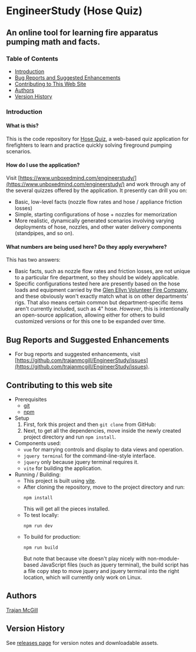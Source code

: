 # EngineerStudy (Hose Quiz)
## An online tool for learning fire apparatus pumping math and facts.

### Table of Contents
- [Introduction](#introduction)
- [Bug Reports and Suggested Enhancements](#bug-reports-and-suggested-enhancements)
- [Contributing to This Web Site](#Contributing-to-this-web-site)
- [Authors](#authors)
- [Version History](#version-history)

### Introduction
#### What is this?
This is the code repository for [Hose Quiz](https://www.unboxedmind.com/engineerstudy/), a web-based quiz application for firefighters to learn and practice quickly solving fireground pumping scenarios.

#### How do I use the application?
Visit [https://www.unboxedmind.com/engineerstudy/](https://www.unboxedmind.com/engineerstudy/) and work through any of the several quizzes offered by the application. It presently can drill you on:
- Basic, low-level facts (nozzle flow rates and hose / appliance friction losses)
- Simple, starting configurations of hose + nozzles for memorization
- More realistic, dynamically generated scenarios involving varying deployments of hose, nozzles, and other water delivery components (standpipes, and so on).

#### What numbers are being used here? Do they apply everywhere?
This has two answers:
- Basic facts, such as nozzle flow rates and friction losses, are not unique to a particular fire department, so they should be widely applicable.
- Specific configurations tested here are presently based on the hose loads and equipment carried by the [Glen Ellyn Volunteer Fire Company](https://gefirerecruit.com/), and these obviously won't exactly match what is on other departments' rigs. That also means certain common but department-specific items aren't currently included, such as 4" hose. *However*, this is intentionally an open-source application, allowing either for others to build customized versions or for this one to be expanded over time.

## Bug Reports and Suggested Enhancements
- For bug reports and suggested enhancements, visit [https://github.com/trajanmcgill/EngineerStudy/issues](https://github.com/trajanmcgill/EngineerStudy/issues).

## Contributing to this web site
- Prerequisites
    - [git](https://git-scm.com/)
    - [npm](https://www.npmjs.com/)
- Setup
	1. First, fork this project and then `git clone` from GitHub:
	2. Next, to get all the dependencies, move inside the newly created project directory and run `npm install`.
- Components used:
	- `vue` for marrying controls and display to data views and operation.
	- `jquery terminal` for the command-line-style interface.
	- `jquery` only because jquery terminal requires it.
    - `vite` for building the application.
- Running / Building:
    - This project is built using [vite](https://vitejs.dev/).
    - After cloning the repository, move to the project directory and run:
	    ```
	    npm install
	    ```
	    This will get all the pieces installed.
	- To test locally:
		```
		npm run dev
		```
	- To build for production:
		```
		npm run build
		```
		But note that because vite doesn't play nicely with non-module-based JavaScript files (such as jquery terminal), the build script has a file copy step to move jquery and jquery terminal into the right location, which will currently only work on Linux.
	
## Authors
[Trajan McGill](https://github.com/trajanmcgill)

## Version History
See [releases page](https://github.com/trajanmcgill/EngineerStudy/releases) for version notes and downloadable assets.
